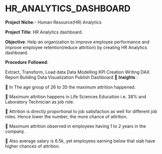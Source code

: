 # HR_ANALYTICS_DASHBOARD
𝐏𝐫𝐨𝐣𝐞𝐜𝐭 𝐍𝐢𝐜𝐡𝐞:- Human Resource(HR) Analytics

𝐏𝐫𝐨𝐣𝐞𝐜𝐭 𝐓𝐢𝐭𝐥𝐞: HR Analytics dashboard.

𝐎𝐛𝐣𝐞𝐜𝐭𝐢𝐯𝐞: Help an organization to improve employee performance and improve employee retention(reduce attrition) by creating HR Analytics dashboard.

𝐏𝐫𝐨𝐜𝐞𝐝𝐮𝐫𝐞 𝐅𝐨𝐥𝐥𝐨𝐰𝐞𝐝:

Extract, Transform, Load data
Data Modelling
KPI Creation
Writing DAX
Report Building
Data Visualization
Publish Dashboard
🚀 𝐈𝐧𝐬𝐢𝐠𝐡𝐭𝐬 :

📌 In The age group of 26 to 35 the maximum attrition happened.

📌 Maximum attrition happens in Life Sciences Education i.e. 38% and Laboratory Technician as job role.

📌 Attrition is directly proportional to job satisfaction as well for different job roles. Hence lower the number, the more chance of attrition.

📌 Maximum attrition observed in employees having 1 to 2 years in the company.

📌 Also average salary is 6.5k, yet employees earning below that slab have higher chances of attrition.
